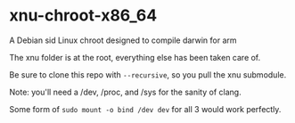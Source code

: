 xnu-chroot-x86_64
=================
A Debian sid Linux chroot designed to compile darwin for arm

The xnu folder is at the root, everything else has been taken care of.

Be sure to clone this repo with ``--recursive``, so you pull the xnu submodule.

Note: you'll need a /dev, /proc, and /sys for the sanity of clang.

Some form of ``sudo mount -o bind /dev dev`` for all 3 would work perfectly.
